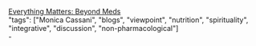 [Everything Matters: Beyond Meds](https://beyondmeds.com/)<br />
"tags": ["Monica Cassani", "blogs", "viewpoint", "nutrition", "spirituality", "integrative", "discussion", "non-pharmacological"]<br />
-<br />
